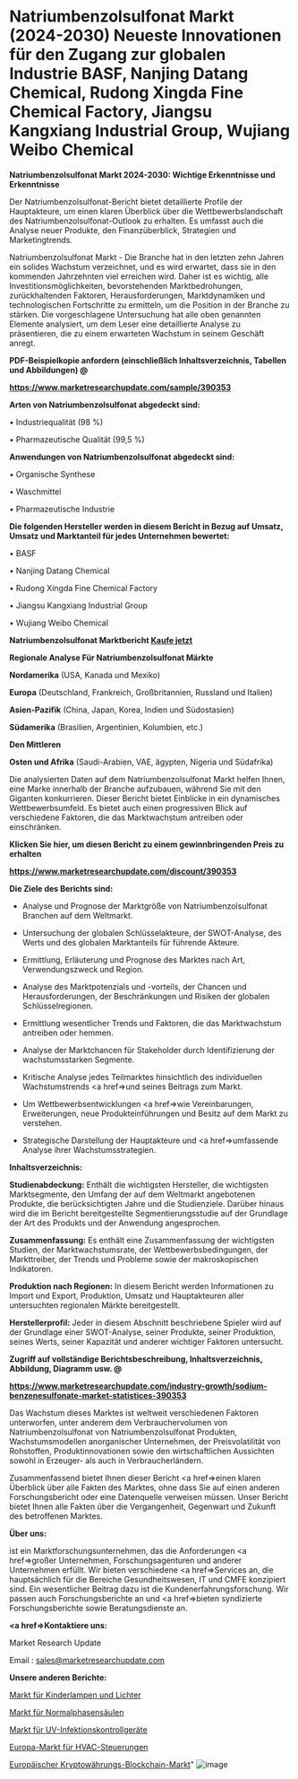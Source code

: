 # Natriumbenzolsulfonat Markt (2024-2030) Neueste Innovationen für den Zugang zur globalen Industrie BASF, Nanjing Datang Chemical, Rudong Xingda Fine Chemical Factory, Jiangsu Kangxiang Industrial Group, Wujiang Weibo Chemical

<strong>Natriumbenzolsulfonat Markt 2024-2030: Wichtige Erkenntnisse und Erkenntnisse</strong>

Der Natriumbenzolsulfonat-Bericht bietet detaillierte Profile der Hauptakteure, um einen klaren Überblick über die Wettbewerbslandschaft des Natriumbenzolsulfonat-Outlook zu erhalten. Es umfasst auch die Analyse neuer Produkte, den Finanzüberblick, Strategien und Marketingtrends.

Natriumbenzolsulfonat Markt - Die Branche hat in den letzten zehn Jahren ein solides Wachstum verzeichnet, und es wird erwartet, dass sie in den kommenden Jahrzehnten viel erreichen wird. Daher ist es wichtig, alle Investitionsmöglichkeiten, bevorstehenden Marktbedrohungen, zurückhaltenden Faktoren, Herausforderungen, Marktdynamiken und technologischen Fortschritte zu ermitteln, um die Position in der Branche zu stärken. Die vorgeschlagene Untersuchung hat alle oben genannten Elemente analysiert, um dem Leser eine detaillierte Analyse zu präsentieren, die zu einem erwarteten Wachstum in seinem Geschäft anregt.



<strong><b>PDF-Beispielkopie anfordern (einschließlich Inhaltsverzeichnis, Tabellen und Abbildungen) @ </b></strong>

<strong><a href=https://www.marketresearchupdate.com/sample/390353>

<strong>https://www.marketresearchupdate.com/sample/390353</u></a></strong></strong>



<strong>Arten von Natriumbenzolsulfonat abgedeckt sind:</strong>

• Industriequalität (98 %)

• Pharmazeutische Qualität (99,5 %)



<strong>Anwendungen von Natriumbenzolsulfonat abgedeckt sind:</strong>

• Organische Synthese

• Waschmittel

• Pharmazeutische Industrie



<strong>Die folgenden Hersteller werden in diesem Bericht in Bezug auf Umsatz, Umsatz und Marktanteil für jedes Unternehmen bewertet:</strong>

• BASF

• Nanjing Datang Chemical

• Rudong Xingda Fine Chemical Factory

• Jiangsu Kangxiang Industrial Group

• Wujiang Weibo Chemical



<strong>Natriumbenzolsulfonat Marktbericht <a href=https://www.marketresearchupdate.com/buynow/390353>Kaufe jetzt</a></strong>



<strong>Regionale Analyse Für Natriumbenzolsulfonat Märkte</strong>



<strong>Nordamerika</strong> (USA, Kanada und Mexiko)



<strong>Europa</strong> (Deutschland, Frankreich, Großbritannien, Russland und Italien)



<strong>Asien-Pazifik</strong> (China, Japan, Korea, Indien und Südostasien)



<strong>Südamerika</strong> (Brasilien, Argentinien, Kolumbien, etc.)



<strong>Den Mittleren</strong> 

<strong>Osten und Afrika</strong> (Saudi-Arabien, VAE, ägypten, Nigeria und Südafrika)

Die analysierten Daten auf dem Natriumbenzolsulfonat Markt helfen Ihnen, eine Marke innerhalb der Branche aufzubauen, während Sie mit den Giganten konkurrieren. Dieser Bericht bietet Einblicke in ein dynamisches Wettbewerbsumfeld. Es bietet auch einen progressiven Blick auf verschiedene Faktoren, die das Marktwachstum antreiben oder einschränken.



<strong>Klicken Sie hier, um diesen Bericht zu einem gewinnbringenden Preis zu erhalten
</strong>

<strong><a href=https://www.marketresearchupdate.com/discount/390353>https://www.marketresearchupdate.com/discount/390353</b></u></strong></a>



<strong>Die Ziele des Berichts sind:</strong>

- Analyse und Prognose der Marktgröße von Natriumbenzolsulfonat Branchen auf dem Weltmarkt.

- Untersuchung der globalen Schlüsselakteure, der SWOT-Analyse, des Werts und des globalen Marktanteils für führende Akteure.

- Ermittlung, Erläuterung und Prognose des Marktes nach Art, Verwendungszweck und Region.

- Analyse des Marktpotenzials und -vorteils, der Chancen und Herausforderungen, der Beschränkungen und Risiken der globalen Schlüsselregionen.

- Ermittlung wesentlicher Trends und Faktoren, die das Marktwachstum antreiben oder hemmen.

- Analyse der Marktchancen für Stakeholder durch Identifizierung der wachstumsstarken Segmente.

- Kritische Analyse jedes Teilmarktes hinsichtlich des individuellen Wachstumstrends <a href=>und</a> seines Beitrags zum Markt.

- Um Wettbewerbsentwicklungen <a href=>wie</a> Vereinbarungen, Erweiterungen, neue Produkteinführungen und Besitz auf dem Markt zu verstehen.

- Strategische Darstellung der Hauptakteure und <a href=>umfas</a>sende Analyse ihrer Wachstumsstrategien.



<strong>Inhaltsverzeichnis:</strong>



<strong>Studienabdeckung:</strong> Enthält die wichtigsten Hersteller, die wichtigsten Marktsegmente, den Umfang der auf dem Weltmarkt angebotenen Produkte, die berücksichtigten Jahre und die Studienziele. Darüber hinaus wird die im Bericht bereitgestellte Segmentierungsstudie auf der Grundlage der Art des Produkts und der Anwendung angesprochen.



<strong>Zusammenfassung:</strong> Es enthält eine Zusammenfassung der wichtigsten Studien, der Marktwachstumsrate, der Wettbewerbsbedingungen, der Markttreiber, der Trends und Probleme sowie der makroskopischen Indikatoren.



<strong>Produktion nach Regionen:</strong> In diesem Bericht werden Informationen zu Import und Export, Produktion, Umsatz und Hauptakteuren aller untersuchten regionalen Märkte bereitgestellt.



<strong>Herstellerprofil:</strong> Jeder in diesem Abschnitt beschriebene Spieler wird auf der Grundlage einer SWOT-Analyse, seiner Produkte, seiner Produktion, seines Werts, seiner Kapazität und anderer wichtiger Faktoren untersucht.



<strong><b>Zugriff auf vollständige Berichtsbeschreibung, Inhaltsverzeichnis, Abbildung, Diagramm usw. @ </b></strong>

<strong><a href=https://www.marketresearchupdate.com/industry-growth/sodium-benzenesulfonate-market-statistices-390353>https://www.marketresearchupdate.com/industry-growth/sodium-benzenesulfonate-market-statistices-390353</a></strong>

Das Wachstum dieses Marktes ist weltweit verschiedenen Faktoren unterworfen, unter anderem dem Verbrauchervolumen von Natriumbenzolsulfonat von Natriumbenzolsulfonat Produkten, Wachstumsmodellen anorganischer Unternehmen, der Preisvolatilität von Rohstoffen, Produktinnovationen sowie den wirtschaftlichen Aussichten sowohl in Erzeuger- als auch in Verbraucherländern.

Zusammenfassend bietet Ihnen dieser Bericht <a href=>einen</a> klaren Überblick über alle Fakten des Marktes, ohne dass Sie auf einen anderen Forschungsbericht oder eine Datenquelle verweisen müssen. Unser Bericht bietet Ihnen alle Fakten über die Vergangenheit, Gegenwart und Zukunft des betroffenen Marktes.



<strong>Über uns:</strong>

 ist ein Marktforschungsunternehmen, das die Anforderungen <a href=>großer</a> Unternehmen, Forschungsagenturen und anderer Unternehmen erfüllt. Wir bieten verschiedene <a href=>Services</a> an, die hauptsächlich für die Bereiche Gesundheitswesen, IT und CMFE konzipiert sind. Ein wesentlicher Beitrag dazu ist die Kundenerfahrungsforschung. Wir passen auch Forschungsberichte an und <a href=>bieten</a> syndizierte Forschungsberichte sowie Beratungsdienste an.



<strong><a href=>Kontaktiere uns:</a></strong>

Market Research Update

Email : sales@marketresearchupdate.com



<strong>Unsere anderen Berichte:</strong>

<a href=https://www.linkedin.com/pulse/kids-lamps-lights-market-2023-size-growth-trends>Markt für Kinderlampen und Lichter</a>

<a href=https://www.linkedin.com/pulse/normal-phase-columns-market-2023-top-key-players>Markt für Normalphasensäulen</a>

<a href=https://www.linkedin.com/pulse/uv-infection-control-device-market-size-emerging>Markt für UV-Infektionskontrollgeräte</a>

<a href=https://www.linkedin.com/pulse/europe-hvac-controls-market-2023-comprehensive-strategic>Europa-Markt für HVAC-Steuerungen</a>

<a href=https://www.linkedin.com/pulse/europe-cryptocurrency-blockchain-market-report>Europäischer Kryptowährungs-Blockchain-Markt</a>"
![image](https://github.com/Gayatrikarjule/Market-Analysis-361/assets/97346546/7143fcb5-6eb4-430d-b0d9-5547a8f1b742)
